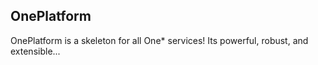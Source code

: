 ## OnePlatform

OnePlatform is a skeleton for all One* services! Its powerful, robust, and extensible...